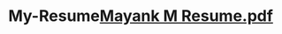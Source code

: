 # My-Resume[Mayank M Resume.pdf](https://github.com/Mayankmishra110/My-Resume/files/10776747/Mayank.M.Resume.pdf)
